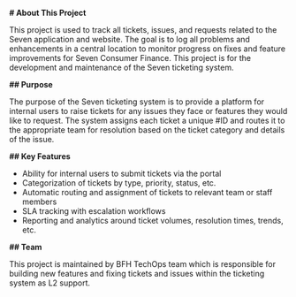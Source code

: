 **# About This Project**

This project is used to track all tickets, issues, and requests related to the Seven application and website. The goal is to log all problems and enhancements in a central location to monitor progress on fixes and feature improvements for Seven Consumer Finance.
This project is for the development and maintenance of the Seven ticketing system. 

**## Purpose**

The purpose of the Seven ticketing system is to provide a platform for internal users to raise tickets for any issues they face or features they would like to request. 
The system assigns each ticket a unique #ID  and routes it to the appropriate team for resolution based on the ticket category and details of the issue.


**## Key Features**

* Ability for internal users to submit tickets via the portal
* Categorization of tickets by type, priority, status, etc.
* Automatic routing and assignment of tickets to relevant team or staff members
* SLA tracking with escalation workflows
* Reporting and analytics around ticket volumes, resolution times, trends, etc.

**## Team**

This project is maintained by BFH TechOps team which is responsible for building new features and fixing tickets and issues within the ticketing system as L2 support.
